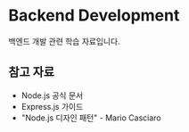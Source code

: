 # Backend Development

백엔드 개발 관련 학습 자료입니다.

## 참고 자료

- Node.js 공식 문서
- Express.js 가이드
- "Node.js 디자인 패턴" - Mario Casciaro
